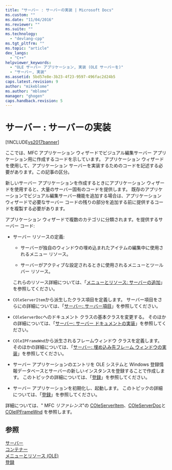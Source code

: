 ```yaml
---
title: "サーバー : サーバーの実装 | Microsoft Docs"
ms.custom: ""
ms.date: "11/04/2016"
ms.reviewer: ""
ms.suite: ""
ms.technology: 
  - "devlang-cpp"
ms.tgt_pltfrm: ""
ms.topic: "article"
dev_langs: 
  - "C++"
helpviewer_keywords: 
  - "OLE サーバー アプリケーション, 実装 (OLE サーバーを)"
  - "サーバー, 実装"
ms.assetid: 5bd57e8e-3b23-4f23-9597-496fac2d24b5
caps.latest.revision: 9
author: "mikeblome"
ms.author: "mblome"
manager: "ghogen"
caps.handback.revision: 5
---
```

# サーバー : サーバーの実装
[!INCLUDE[vs2017banner](../assembler/inline/includes/vs2017banner.md)]

ここでは、MFC アプリケーション ウィザードでビジュアル編集サーバー アプリケーション用に作成するコードを示しています。  アプリケーション ウィザードを使用して、アプリケーション サーバーを実装するためのコードを記述する必要があります。この記事の区分。  
  
 新しいサーバー アプリケーションを作成するときにアプリケーション ウィザードを使用すると、大量のサーバー固有のコードを提供します。  既存のアプリケーションでビジュアル編集サーバー機能を追加する場合は、アプリケーション ウィザードで必要なサーバー コードの残りの部分を追加する前に提供するコードを複製する必要があります。  
  
 アプリケーション ウィザードで複数のカテゴリに分類されます。を提供するサーバー コード:  
  
-   サーバー リソースの定義:  
  
    -   サーバーが独自のウィンドウの埋め込まれたアイテムの編集中に使用されるメニュー リソース。  
  
    -   サーバーがアクティブな設定されるときに使用されるメニューとツール バー リソース。  
  
     これらのリソース詳細については、「[メニューとリソース: サーバーの追加](../mfc/menus-and-resources-server-additions.md)」を参照してください。  
  
-   `COleServerItem`から派生したクラス項目を定義します。  サーバー項目をさらにの詳細については、「[サーバー: サーバー項目](../mfc/servers-server-items.md)」を参照してください。  
  
-   `COleServerDoc`へのドキュメント クラスの基本クラスを変更する。  そのほかの詳細については、「[サーバー: サーバー ドキュメントの実装](../mfc/servers-implementing-server-documents.md)」を参照してください。  
  
-   `COleIPFrameWnd`から派生されるフレームウィンドウ クラスを定義します。  そのほかの詳細については、「[サーバー: 埋め込み先フレーム ウィンドウの実装](../Topic/Servers:%20Implementing%20In-Place%20Frame%20Windows.md)」を参照してください。  
  
-   サーバー アプリケーションのエントリを OLE システムと Windows 登録情報データベースとサーバーの新しいインスタンスを登録することで作成します。  このトピックの詳細については、「[登録](../mfc/registration.md)」を参照してください。  
  
-   サーバー アプリケーションを初期化し、起動します。  このトピックの詳細については、「[登録](../mfc/registration.md)」を参照してください。  
  
 詳細については、" MFC *リファレンス*"の [COleServerItem](../mfc/reference/coleserveritem-class.md)、[COleServerDoc](../Topic/COleServerDoc%20Class.md)と [COleIPFrameWnd](../mfc/reference/coleipframewnd-class.md) を参照します。  
  
## 参照  
 [サーバー](../mfc/servers.md)   
 [コンテナー](../mfc/containers.md)   
 [メニューとリソース \(OLE\)](../mfc/menus-and-resources-ole.md)   
 [登録](../mfc/registration.md)